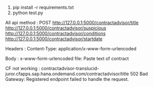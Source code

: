1. pip install -r requirements.txt
2. python test.py

All api method : POST
http://127.0.0.1:5000/contractadvisor/title
http://127.0.0.1:5000/contractadvisor/suspicious
http://127.0.0.1:5000/contractadvisor/conditions
http://127.0.0.1:5000/contractadvisor/startdate

Headers : 
Content-Type: application/x-www-form-urlencoded

Body : x-www-form-urlencoded
file: Paste text of contract

CF not working : contractadvisor-translucid-juror.cfapps.sap.hana.ondemand.com/contractadvisor/title
502 Bad Gateway: Registered endpoint failed to handle the request.
